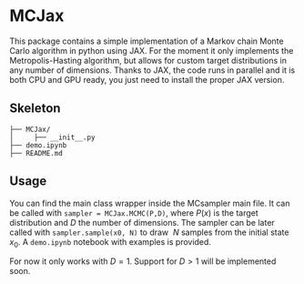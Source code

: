 # MCJax

This package contains a simple implementation of a Markov chain Monte Carlo algorithm in python using JAX. For the moment it only implements the Metropolis-Hasting algorithm, but allows for custom target distributions in any number of dimensions. Thanks to JAX, the code runs in parallel and it is both CPU and GPU ready, you just need to install the proper JAX version.


## Skeleton
```
├── MCJax/
│     ├── __init__.py
├── demo.ipynb
├── README.md
```

## Usage

You can find the main class wrapper inside the MCsampler main file. It can be called with `sampler = MCJax.MCMC(P,D)`, where $P(x)$ is the target distribution and $D$ the number of dimensions. The sampler can be later called with `sampler.sample(x0, N)` to draw $~N$ samples from the initial state $x_0$. A `demo.ipynb` notebook with examples is provided.

For now it only works with $D=1$. Support for $D>1$ will be implemented soon.
